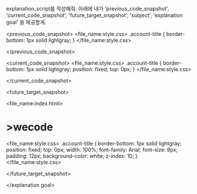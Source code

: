 explanation_script를 작성해줘. 아래에 내가 'previous_code_snapshot', 'current_code_snapshot',
'future_target_snapshot', 'subject', 'explanation goal' 을 제공할게.

<previous_code_snapshot>
<file_name:style.css>
.account-title {
  border-bottom: 1px solid lightgray;
}
</file_name:style.css>

</previous_code_snapshot>

<current_code_snapshot>
<file_name:style.css>
.account-title {
  border-bottom: 1px solid lightgray;
  position: fixed;
  top: 0px;
}
</file_name:style.css>

</current_code_snapshot>

<future_target_snapshot>

<file_name:index.html>
  <div class="account-title">
    <h1 class="account-name">
      >wecode
    </h1>
  </div>
</file_name:index.html>

<file_name:style.css>
.account-title {
  border-bottom: 1px solid lightgray;
  position: fixed;
  top: 0px;
  width: 100%;
  font-family: Arial;
  font-size: 9px;
  padding: 12px;
  background-color: white;
  z-index: 10;
}
</file_name:style.css>

</future_target_snapshot>

<subject>  </subject>

<explanation goal> 

</explanation goal>

<script tone>

유치원 선생님처럼 친절하고 따뜻한 말투, 초보자에게 수업을 하기 위해 기초적인 내용까지 꼼꼼히 설명하고 넘어가는 선생님같은 말투. 하나라도 더 알려주고 싶어하는 멘토의 마음가짐을 가지고 있어요. "~합니다"체가 아니라 "~해요"체를 전체 문단의 70%이상 으로 구성하는 것이 좋아요.

</script tone>